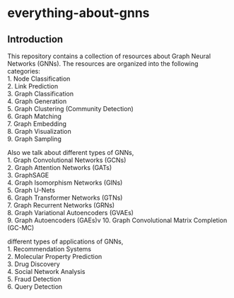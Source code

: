 # everything-about-gnns

## Introduction

This repository contains a collection of resources about Graph Neural Networks (GNNs). The resources are organized into the following categories:</br>
    1. Node Classification</br>
    2. Link Prediction</br>
    3. Graph Classification</br>
    4. Graph Generation</br>
    5. Graph Clustering (Community Detection)</br>
    6. Graph Matching</br>
    7. Graph Embedding</br>
    8. Graph Visualization</br>
    9. Graph Sampling</br>

Also we talk about different types of GNNs,</br>
    1. Graph Convolutional Networks (GCNs)</br>
    2. Graph Attention Networks (GATs)</br>
    3. GraphSAGE</br>
    4. Graph Isomorphism Networks (GINs)</br>
    5. Graph U-Nets</br>
    6. Graph Transformer Networks (GTNs)</br>
    7. Graph Recurrent Networks (GRNs)</br>
    8. Graph Variational Autoencoders (GVAEs)</br>
    9. Graph Autoencoders (GAEs)v
    10. Graph Convolutional Matrix Completion (GC-MC)</br>
    
different types of applications of GNNs,</br>
    1. Recommendation Systems</br>
    2. Molecular Property Prediction</br>
    3. Drug Discovery</br>
    4. Social Network Analysis</br>
    5. Fraud Detection</br>
    6. Query Detection</br>